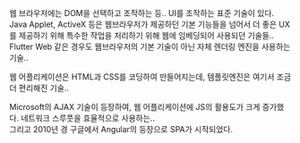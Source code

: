 웹 브라우저에는 DOM을 선택하고 조작하는 등.. UI를 조작하는 표준 기술이 있다.  
Java Applet, ActiveX 등은 웹브라우저가 제공하던 기본 기능들을 넘어서 더 좋은 UX를 제공하기 위해 특수한 작업을 처리하기 위해 웹에 임베딩되어 사용되던 기술들..  
Flutter Web 같은 경우도 웹브라우저의 기본 기술이 아닌 자체 렌더링 엔진을 사용하는 기술..  

웹 어플리케이션은 HTML과 CSS를 코딩하여 만들어지는데, 템플릿엔진은 여기서 조금 더 편리해진 기술..   

Microsoft의 AJAX 기술이 등장하여, 웹 어플리케이션에 JS의 활용도가 크게 증가했다. 네트워크 스루풋을 효율적으로 사용하는..  
그리고 2010년 경 구글에서 Angular의 등장으로 SPA가 시작되었다.  
